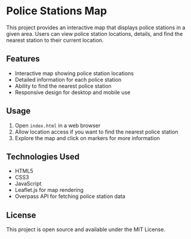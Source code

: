 # Police Stations Map

This project provides an interactive map that displays police stations in a given area. Users can view police station locations, details, and find the nearest station to their current location.

## Features

- Interactive map showing police station locations
- Detailed information for each police station
- Ability to find the nearest police station
- Responsive design for desktop and mobile use

## Usage

1. Open `index.html` in a web browser
2. Allow location access if you want to find the nearest police station
3. Explore the map and click on markers for more information

## Technologies Used

- HTML5
- CSS3
- JavaScript
- Leaflet.js for map rendering
- Overpass API for fetching police station data

## License

This project is open source and available under the MIT License.
